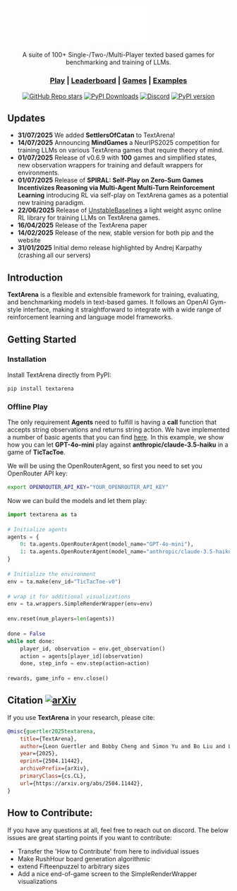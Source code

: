 <div align="center">
<picture>
  <source media="(prefers-color-scheme: light)" srcset="/docs/ta_black.svg">
  <img alt="TextArena logo" src="/docs/ta_white.svg" width="25%" height="25%">
</picture>
  
A suite of 100+ Single-/Two-/Multi-Player texted based games for benchmarking and training of LLMs.

<h3>

[Play](https://textarena.ai) | [Leaderboard](https://textarena.ai/leaderboard) | [Games](https://github.com/LeonGuertler/TextArena/blob/main/textarena/envs/README.md) | [Examples](https://github.com/LeonGuertler/TextArena/tree/main/examples)

</h3>

[![GitHub Repo stars](https://img.shields.io/github/stars/LeonGuertler/TextArena)](https://github.com/LeonGuertler/TextArena/stargazers)
[![PyPI Downloads](https://static.pepy.tech/badge/textarena)](https://pepy.tech/projects/textarena)
[![Discord](https://img.shields.io/discord/1257951838322561075?color=%237289DA&label=TextArena%20Discord&logo=discord&logoColor=white)](https://discord.gg/KPacHzK23e)
[![PyPI version](https://img.shields.io/pypi/v/textarena.svg)](https://pypi.org/project/textarena)

</div>

## Updates
* **31/07/2025** We added **SettlersOfCatan** to TextArena!
* **14/07/2025** Announcing **MindGames** a NeurIPS2025 competition for training LLMs on various TextArena games that require theory of mind.
* **01/07/2025** Release of v0.6.9 with **100** games and simplified states, new observation wrappers for training and default wrappers for environments. 
* **01/07/2025** Release of __SPIRAL: Self-Play on Zero-Sum Games Incentivizes Reasoning via Multi-Agent Multi-Turn Reinforcement Learning__ introducing RL via self-play on TextArena games as a potential new training paradigm.
* **22/06/2025** Release of [UnstableBaselines](https://github.com/LeonGuertler/UnstableBaselines) a light weight async online RL library for training LLMs on TextArena games. 
* **16/04/2025** Release of the TextArena paper 
* **14/02/2025** Release of the new, stable version for both pip and the website
* **31/01/2025** Initial demo release highlighted by Andrej Karpathy (crashing all our servers)


## Introduction
**TextArena** is a flexible and extensible framework for training, evaluating, and benchmarking models in text-based games. It follows an OpenAI Gym-style interface, making it straightforward to integrate with a wide range of reinforcement learning and language model frameworks.


## Getting Started

### Installation
Install TextArena directly from PyPI:
```bash
pip install textarena
```

### Offline Play
The only requirement __Agents__ need to fulfill is having a __call__ function that accepts string observations and returns string action. We have implemented a number of basic agents that you can find [here](https://github.com/LeonGuertler/TextArena/blob/main/textarena/agents/basic_agents.py). In this example, we show how you can let **GPT-4o-mini** play against **anthropic/claude-3.5-haiku** in a game of __TicTacToe__.


We will be using the OpenRouterAgent, so first you need to set you OpenRouter API key:
```bash
export OPENROUTER_API_KEY="YOUR_OPENROUTER_API_KEY"
```

Now we can build the models and let them play:

```python
import textarena as ta

# Initialize agents
agents = {
    0: ta.agents.OpenRouterAgent(model_name="GPT-4o-mini"),
    1: ta.agents.OpenRouterAgent(model_name="anthropic/claude-3.5-haiku"),
}

# Initialize the environment
env = ta.make(env_id="TicTacToe-v0")

# wrap it for additional visualizations
env = ta.wrappers.SimpleRenderWrapper(env=env) 

env.reset(num_players=len(agents))

done = False
while not done:
    player_id, observation = env.get_observation()
    action = agents[player_id](observation)
    done, step_info = env.step(action=action)

rewards, game_info = env.close()
```



## Citation [![arXiv](https://img.shields.io/badge/arXiv-2504.11442-b31b1b.svg)](https://arxiv.org/abs/2504.11442)

If you use **TextArena** in your research, please cite:

```bibtex
@misc{guertler2025textarena,
    title={TextArena}, 
    author={Leon Guertler and Bobby Cheng and Simon Yu and Bo Liu and Leshem Choshen and Cheston Tan},
    year={2025},
    eprint={2504.11442},
    archivePrefix={arXiv},
    primaryClass={cs.CL},
    url={https://arxiv.org/abs/2504.11442}, 
}
```



## How to Contribute:
If you have any questions at all, feel free to reach out on discord. The below issues are great starting points if you want to contribute:
- Transfer the 'How to Contribute' from here to individual issues
- Make RushHour board generation algorithmic
- extend Fifteenpuzzel to arbitrary sizes
- Add a nice end-of-game screen to the SimpleRenderWrapper visualizations